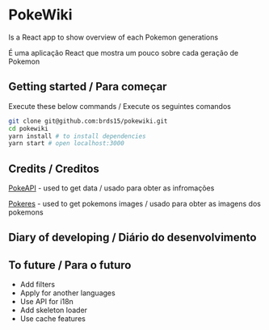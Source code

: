 # PokeWiki 

Is a React app to show overview of each Pokemon generations

É uma aplicação React que mostra um pouco sobre cada geração de Pokemon

## Getting started / Para começar
Execute these below commands / Execute os seguintes comandos

```sh
git clone git@github.com:brds15/pokewiki.git
cd pokewiki 
yarn install # to install dependencies
yarn start # open localhost:3000
```

## Credits / Creditos

[PokeAPI](https://pokeapi.co/) - used to get data / usado para obter as infromações

[Pokeres](https://pokeres.bastionbot.org/) - used to get pokemons images / usado para obter as imagens dos pokemons

## Diary of developing / Diário do desenvolvimento

## To future / Para o futuro
- Add filters
- Apply for another languages
- Use API for i18n
- Add skeleton loader
- Use cache features
